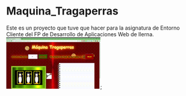 # Maquina_Tragaperras

Este es un proyecto que tuve que hacer para la asignatura de Entorno Cliente del FP de Desarrollo de Aplicaciones Web de Ilerna.
![cgapp_deploy](./images/123456.gif);
